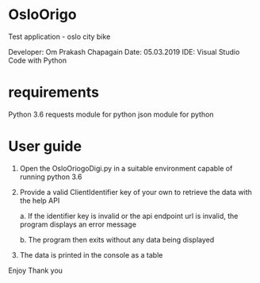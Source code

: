 # OsloOrigo
Test application - oslo city bike

Developer: Om Prakash Chapagain
Date: 05.03.2019
IDE: Visual Studio Code with Python

# requirements
Python 3.6
requests module for python
json module for python

# User guide
1. Open the OsloOriogoDigi.py in a suitable environment capable of running python 3.6
2. Provide a valid ClientIdentifier key of your own to retrieve the data with the help API
    
    a. If the identifier key is invalid or the api endpoint url is invalid, the program displays an error message
    
    b. The program then exits without any data being displayed
    
3. The data is printed in the console as a table


Enjoy
Thank you
